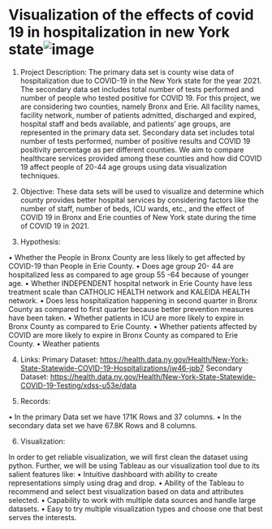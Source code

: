 # Visualization of the effects of covid 19 in hospitalization in new York state![image](https://user-images.githubusercontent.com/39940767/211262915-f2f78a70-533e-4ace-938d-ba9db7364edd.png)


1.	Project Description:
The primary data set is county wise data of hospitalization due to COVID-19 in the New York state for the year 2021. The secondary data set includes total number of tests performed and number of people who tested positive for COVID 19. For this project, we are considering two counties, namely Bronx and Erie. 
All facility names, facility network, number of patients admitted, discharged and expired, hospital staff and beds available, and patients’ age groups, are represented in the primary data set. Secondary data set includes total number of tests performed, number of positive results and COVID 19 positivity percentage as per different counties. We aim to compare healthcare services provided among these counties and how did COVID 19 affect people of 20-44 age groups using data visualization techniques. 

2.	Objective:
These data sets will be used to visualize and determine which county provides better hospital services by considering factors like the number of staff, number of beds, ICU wards, etc., and the effect of COVID 19 in Bronx and Erie counties of New York state during the time of COVID 19 in 2021.

3.	Hypothesis:

•	Whether the People in Bronx County are less likely to get affected by COVID-19 than People in Erie County.
•	Does age group 20- 44 are hospitalized less as compared to age group 55 -64 because of younger age.
•	Whether INDEPENDENT hospital network in Erie County have less treatment scale than CATHOLIC HEALTH network and KALEIDA HEALTH network.
•	Does less hospitalization happening in second quarter in Bronx County as compared to first quarter because better prevention measures have been taken.
•	Whether patients in ICU are more likely to expire in Bronx County as compared to Erie County.
•	Whether patients affected by COVID are more likely to expire in Bronx County as compared to Erie County.
•	Weather patients 

4.	Links:
Primary Dataset: https://health.data.ny.gov/Health/New-York-State-Statewide-COVID-19-Hospitalizations/jw46-jpb7
Secondary Dataset: https://health.data.ny.gov/Health/New-York-State-Statewide-COVID-19-Testing/xdss-u53e/data

5.	Records:

•	In the primary Data set we have 171K Rows and 37 columns.
•	In the secondary data set we have 67.8K Rows and 8 columns.


6.	Visualization: 

In order to get reliable visualization, we will first clean the dataset using python.
Further, we will be using Tableau as our visualization tool due to its salient features like:
•	Intuitive dashboard with ability to create representations simply using drag and drop.
•	Ability of the Tableau to recommend and select best visualization based on data and attributes selected.
•	Capability to work with multiple data sources and handle large datasets.
•	Easy to try multiple visualization types and choose one that best serves the interests.
